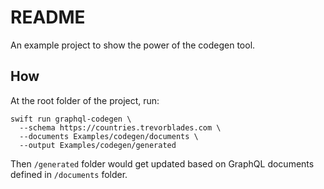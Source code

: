 # README

An example project to show the power of the codegen tool. 


## How

At the root folder of the project, run:

```shell
swift run graphql-codegen \
  --schema https://countries.trevorblades.com \
  --documents Examples/codegen/documents \
  --output Examples/codegen/generated
```

Then `/generated` folder would get updated based on GraphQL documents defined in `/documents` folder.
